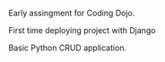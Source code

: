 Early assingment for Coding Dojo.

First time deploying project with Django

Basic Python CRUD application.

